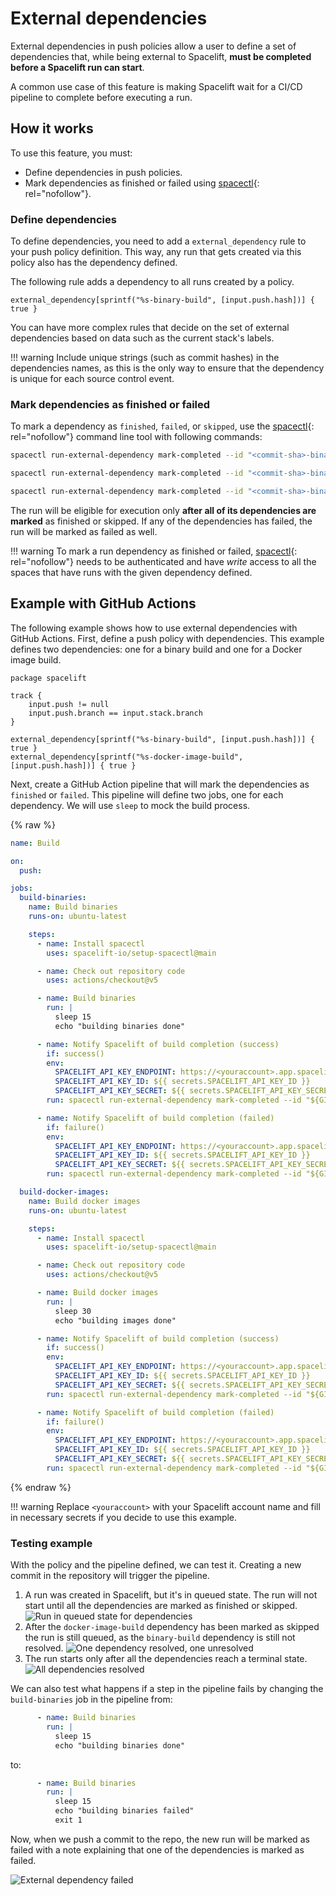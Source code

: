 # External dependencies

External dependencies in push policies allow a user to define a set of dependencies that, while being external to Spacelift, **must be completed before a Spacelift run can start**.

A common use case of this feature is making Spacelift wait for a CI/CD pipeline to complete before executing a run.

## How it works

To use this feature, you must:

- Define dependencies in push policies.
- Mark dependencies as finished or failed using [spacectl](https://github.com/spacelift-io/spacectl){: rel="nofollow"}.

### Define dependencies

To define dependencies, you need to add a `external_dependency` rule to your push policy definition. This way, any run that gets created via this policy also has the dependency defined.

The following rule adds a dependency to all runs created by a policy.

```rego
external_dependency[sprintf("%s-binary-build", [input.push.hash])] { true }
```

You can have more complex rules that decide on the set of external dependencies based on data such as the current stack's labels.

!!! warning
    Include unique strings (such as commit hashes) in the dependencies names, as this is the only way to ensure that the dependency is unique for each source control event.

### Mark dependencies as finished or failed

To mark a dependency as `finished`, `failed`, or `skipped`, use the [spacectl](https://github.com/spacelift-io/spacectl){: rel="nofollow"} command line tool with following commands:

```bash
spacectl run-external-dependency mark-completed --id "<commit-sha>-binary-build" --status finished

spacectl run-external-dependency mark-completed --id "<commit-sha>-binary-build" --status failed

spacectl run-external-dependency mark-completed --id "<commit-sha>-binary-build" --status skipped 
```

The run will be eligible for execution only **after all of its dependencies are marked** as finished or skipped. If any of the dependencies has failed, the run will be marked as failed as well.

!!! warning
    To mark a run dependency as finished or failed, [spacectl](https://github.com/spacelift-io/spacectl){: rel="nofollow"} needs to be authenticated and have _write_ access to all the spaces that have runs with the given dependency defined.

## Example with GitHub Actions

The following example shows how to use external dependencies with GitHub Actions. First, define a push policy with dependencies. This example defines two dependencies: one for a binary build and one for a Docker image build.

```rego
package spacelift

track {
    input.push != null
    input.push.branch == input.stack.branch
}

external_dependency[sprintf("%s-binary-build", [input.push.hash])] { true }
external_dependency[sprintf("%s-docker-image-build", [input.push.hash])] { true }
```

Next, create a GitHub Action pipeline that will mark the dependencies as `finished` or `failed`. This pipeline will define two jobs, one for each dependency. We will use `sleep` to mock the build process.

{% raw %}

```yaml
name: Build

on:
  push:

jobs:
  build-binaries:
    name: Build binaries
    runs-on: ubuntu-latest

    steps:
      - name: Install spacectl
        uses: spacelift-io/setup-spacectl@main

      - name: Check out repository code
        uses: actions/checkout@v5

      - name: Build binaries
        run: |
          sleep 15
          echo "building binaries done"

      - name: Notify Spacelift of build completion (success)
        if: success()
        env:
          SPACELIFT_API_KEY_ENDPOINT: https://<youraccount>.app.spacelift.io
          SPACELIFT_API_KEY_ID: ${{ secrets.SPACELIFT_API_KEY_ID }}
          SPACELIFT_API_KEY_SECRET: ${{ secrets.SPACELIFT_API_KEY_SECRET }}
        run: spacectl run-external-dependency mark-completed --id "${GITHUB_SHA}-binary-build" --status finished

      - name: Notify Spacelift of build completion (failed)
        if: failure()
        env:
          SPACELIFT_API_KEY_ENDPOINT: https://<youraccount>.app.spacelift.io
          SPACELIFT_API_KEY_ID: ${{ secrets.SPACELIFT_API_KEY_ID }}
          SPACELIFT_API_KEY_SECRET: ${{ secrets.SPACELIFT_API_KEY_SECRET }}
        run: spacectl run-external-dependency mark-completed --id "${GITHUB_SHA}-binary-build" --status failed

  build-docker-images:
    name: Build docker images
    runs-on: ubuntu-latest

    steps:
      - name: Install spacectl
        uses: spacelift-io/setup-spacectl@main

      - name: Check out repository code
        uses: actions/checkout@v5

      - name: Build docker images
        run: |
          sleep 30
          echo "building images done"

      - name: Notify Spacelift of build completion (success)
        if: success()
        env:
          SPACELIFT_API_KEY_ENDPOINT: https://<youraccount>.app.spacelift.io
          SPACELIFT_API_KEY_ID: ${{ secrets.SPACELIFT_API_KEY_ID }}
          SPACELIFT_API_KEY_SECRET: ${{ secrets.SPACELIFT_API_KEY_SECRET }}
        run: spacectl run-external-dependency mark-completed --id "${GITHUB_SHA}-docker-image-build" --status finished

      - name: Notify Spacelift of build completion (failed)
        if: failure()
        env:
          SPACELIFT_API_KEY_ENDPOINT: https://<youraccount>.app.spacelift.io
          SPACELIFT_API_KEY_ID: ${{ secrets.SPACELIFT_API_KEY_ID }}
          SPACELIFT_API_KEY_SECRET: ${{ secrets.SPACELIFT_API_KEY_SECRET }}
        run: spacectl run-external-dependency mark-completed --id "${GITHUB_SHA}-docker-image-build" --status failed
```

{% endraw %}

!!! warning
    Replace `<youraccount>` with your Spacelift account name and fill in necessary secrets if you decide to use this example.

### Testing example

With the policy and the pipeline defined, we can test it. Creating a new commit in the repository will trigger the pipeline.

1. A run was created in Spacelift, but it's in queued state. The run will not start until all the dependencies are marked as finished or skipped.
    ![Run in queued state for dependencies](<../../../assets/screenshots/run-external-dependency-queued.png>)
2. After the `docker-image-build` dependency has been marked as skipped the run is still queued, as the `binary-build` dependency is still not resolved.
    ![One dependency resolved, one unresolved](<../../../assets/screenshots/run-external-dependency-completed-1.png>)
3. The run starts only after all the dependencies reach a terminal state.
    ![All dependencies resolved](<../../../assets/screenshots/run-external-dependency-completed-2.png>)

We can also test what happens if a step in the pipeline fails by changing the `build-binaries` job in the pipeline from:

```yaml
      - name: Build binaries
        run: |
          sleep 15
          echo "building binaries done"
```

to:

```yaml
      - name: Build binaries
        run: |
          sleep 15
          echo "building binaries failed"
          exit 1
```

Now, when we push a commit to the repo, the new run will be marked as failed with a note explaining that one of the dependencies is marked as failed.

![External dependency failed](<../../../assets/screenshots/run-external-dependency-failed.png>)
